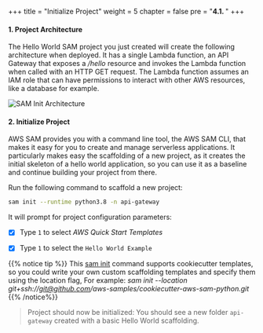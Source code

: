 +++
title = "Initialize Project"
weight = 5
chapter = false
pre = "<b>4.1. </b>"
+++

#### 1. Project Architecture

The Hello World SAM project you just created will create the following architecture when deployed. It has a single Lambda function, an API Gateway that exposes a _/hello_ resource and invokes the Lambda function when called with an HTTP GET request. The Lambda function assumes an IAM role that can have permissions to interact with other AWS resources, like a database for example.

![SAM Init Architecture](/images/sam/serverless-architecture.png)


#### 2. Initialize Project

AWS SAM provides you with a command line tool, the AWS SAM CLI, that makes it easy for you to create and manage serverless applications. It particularly makes easy the scaffolding of a new project, as it creates the initial skeleton of a hello world application, so you can use it as a baseline and continue building your project from there. 

Run the following command to scaffold a new project:
```bash
sam init --runtime python3.8 -n api-gateway
```

It will prompt for project configuration parameters: 

* [x] Type `1` to select *AWS Quick Start Templates*

* [x]  Type `1` to select the `Hello World Example`

{{% notice tip %}}
This [sam init](https://docs.aws.amazon.com/serverless-application-model/latest/developerguide/sam-cli-command-reference-sam-init.html) command supports cookiecutter templates, so you could write your own custom scaffolding templates and specify them using the location flag, 
For example: _sam init --location git+ssh://git@github.com/aws-samples/cookiecutter-aws-sam-python.git_
{{% /notice%}}

> Project should now be initialized: You should see a new folder `api-gateway` created with a basic Hello World scaffolding.